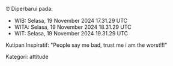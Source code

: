 ⏰ Diperbarui pada:
- WIB: Selasa, 19 November 2024 17.31.29 UTC
- WITA: Selasa, 19 November 2024 18.31.29 UTC
- WIT: Selasa, 19 November 2024 19.31.29 UTC

Kutipan Inspiratif:
"People say me bad, trust me i am the worst!!!"


Kategori: attitude


